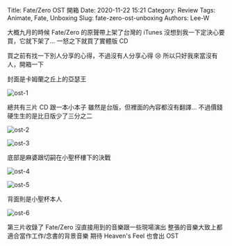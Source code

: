 Title: Fate/Zero OST 開箱
Date: 2020-11-22 15:21
Category: Review
Tags: Animate, Fate, Unboxing
Slug: fate-zero-ost-unboxing
Authors: Lee-W

大概九月的時候 Fate/Zero 的原聲帶上架了台灣的 iTunes
沒想到我一下定決心要買，它就下架了...
一怒之下就買了實體版 CD

<!--more-->

買之前有找一下別人分享的心得，不過沒有人分享心得 😢
所以只好我來當沒有人，開箱一下

封面是卡姆蘭之丘上的亞瑟王

![ost-1]({static}/images/post-images/2020-fz-ost/ost-1.jpeg)

總共有三片 CD 跟一本小本子
雖然是台版，但裡面的內容都沒有翻譯...
不過價錢硬生生的是比日版少了三分之二

![ost-2]({static}/images/post-images/2020-fz-ost/ost-2.jpeg)

![ost-3]({static}/images/post-images/2020-fz-ost/ost-3.jpeg)

底部是麻婆跟切嗣在小聖杯樓下的決戰

![ost-4]({static}/images/post-images/2020-fz-ost/ost-4.jpeg)

![ost-5]({static}/images/post-images/2020-fz-ost/ost-5.jpeg)

背面則是小聖杯本人

![ost-6]({static}/images/post-images/2020-fz-ost/ost-6.jpeg)

第三片收錄了 Fate/Zero 沒直接用到的音樂跟一些現場演出
整張的音樂大致上都適合當作工作/念書的背景音樂
期待 Heaven's Feel 也會出 OST
